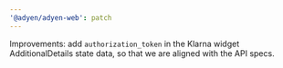 ```yaml
---
'@adyen/adyen-web': patch
---
```


Improvements: add `authorization_token` in the Klarna widget AdditionalDetails state data, so that we are aligned with the API specs.
